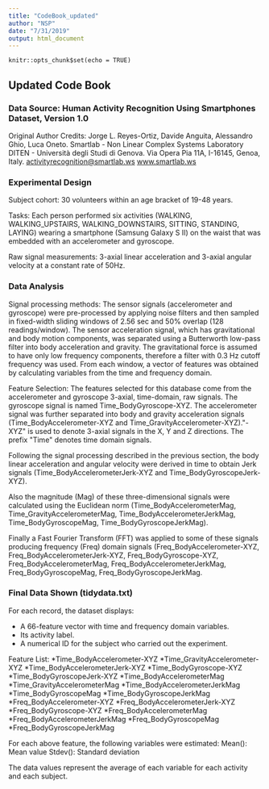 ```yaml
---
title: "CodeBook_updated"
author: "NSP"
date: "7/31/2019"
output: html_document
---
```


```{r setup, include=FALSE}
knitr::opts_chunk$set(echo = TRUE)
```

## Updated Code Book
### Data Source: Human Activity Recognition Using Smartphones Dataset, Version 1.0
Original Author Credits: 
Jorge L. Reyes-Ortiz, Davide Anguita, Alessandro Ghio, Luca Oneto.
Smartlab - Non Linear Complex Systems Laboratory
DITEN - Università degli Studi di Genova.
Via Opera Pia 11A, I-16145, Genoa, Italy.
activityrecognition@smartlab.ws
www.smartlab.ws

### Experimental Design
Subject cohort: 
30 volunteers within an age bracket of 19-48 years. 

Tasks: 
Each person performed six activities (WALKING, WALKING_UPSTAIRS, WALKING_DOWNSTAIRS, SITTING, STANDING, LAYING) wearing a smartphone (Samsung Galaxy S II) on the waist that was embedded with an accelerometer and gyroscope.

Raw signal measurements: 
3-axial linear acceleration and 3-axial angular velocity at a constant rate of 50Hz.  

### Data Analysis
Signal processing methods: 
The sensor signals (accelerometer and gyroscope) were pre-processed by applying noise filters and then sampled in fixed-width sliding windows of 2.56 sec and 50% overlap (128 readings/window). The sensor acceleration signal, which has gravitational and body motion components, was separated using a Butterworth low-pass filter into body acceleration and gravity. The gravitational force is assumed to have only low frequency components, therefore a filter with 0.3 Hz cutoff frequency was used. From each window, a vector of features was obtained by calculating variables from the time and frequency domain. 

Feature Selection:
The features selected for this database come from the accelerometer and gyroscope 3-axial, time-domain, raw signals. The gyroscope signal is named Time_BodyGyroscope-XYZ. The accelerometer signal was further separated into body and gravity acceleration signals (Time_BodyAccelerometer-XYZ and Time_GravityAccelerometer-XYZ)."-XYZ" is used to denote 3-axial signals in the X, Y and Z directions. The prefix "Time" denotes time domain signals.

Following the signal processing described in the previous section, the body linear acceleration and angular velocity were derived in time to obtain Jerk signals (Time_BodyAccelerometerJerk-XYZ and Time_BodyGyroscopeJerk-XYZ). 

Also the magnitude (Mag) of these three-dimensional signals were calculated using the Euclidean norm (Time_BodyAccelerometerMag, Time_GravityAccelerometerMag, Time_BodyAccelerometerJerkMag, Time_BodyGyroscopeMag, Time_BodyGyroscopeJerkMag). 

Finally a Fast Fourier Transform (FFT) was applied to some of these signals producing frequency (Freq) domain signals (Freq_BodyAccelerometer-XYZ, Freq_BodyAccelerometerJerk-XYZ, Freq_BodyGyroscope-XYZ, Freq_BodyAccelerometerMag, Freq_BodyAccelerometerJerkMag, Freq_BodyGyroscopeMag, Freq_BodyGyroscopeJerkMag. 

### Final Data Shown (tidydata.txt)  

For each record, the dataset displays:
* A 66-feature vector with time and frequency domain variables. 
* Its activity label. 
* A numerical ID for the subject who carried out the experiment.

Feature List:
*Time_BodyAccelerometer-XYZ
*Time_GravityAccelerometer-XYZ
*Time_BodyAccelerometerJerk-XYZ
*Time_BodyGyroscope-XYZ
*Time_BodyGyroscopeJerk-XYZ
*Time_BodyAccelerometerMag
*Time_GravityAccelerometerMag
*Time_BodyAccelerometerJerkMag
*Time_BodyGyroscopeMag
*Time_BodyGyroscopeJerkMag
*Freq_BodyAccelerometer-XYZ
*Freq_BodyAccelerometerJerk-XYZ
*Freq_BodyGyroscope-XYZ
*Freq_BodyAccelerometerMag
*Freq_BodyAccelerometerJerkMag
*Freq_BodyGyroscopeMag
*Freq_BodyGyroscopeJerkMag

For each above feature, the following variables were estimated: 
Mean(): Mean value
Stdev(): Standard deviation

The data values represent the average of each variable for each activity and each subject.

